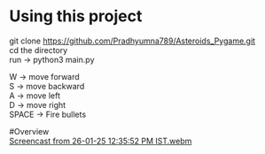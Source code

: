 # Using this project<br>
git clone https://github.com/Pradhyumna789/Asteroids_Pygame.git<br>
cd the directory<br>
run -> python3 main.py<br>

W -> move forward<br>
S -> move backward<br>
A -> move left<br>
D -> move right<br>
SPACE -> Fire bullets<br>

#Overview<br>
[Screencast from 26-01-25 12:35:52 PM IST.webm](https://github.com/user-attachments/assets/bf8b4569-65b7-4e03-81bd-3c2f873fe6d7)<br>
